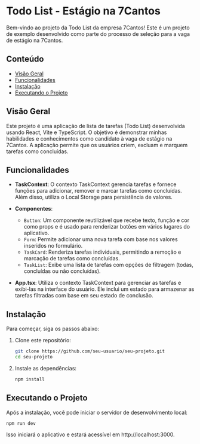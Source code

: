 # Todo List - Estágio na 7Cantos

Bem-vindo ao projeto da Todo List da empresa 7Cantos! Este é um projeto de exemplo desenvolvido como parte do processo de seleção para a vaga de estágio na 7Cantos.

## Conteúdo

- [Visão Geral](#visão-geral)
- [Funcionalidades](#funcionalidades)
- [Instalação](#instalação)
- [Executando o Projeto](#executando-o-projeto)

## Visão Geral

Este projeto é uma aplicação de lista de tarefas (Todo List) desenvolvida usando React, Vite e TypeScript. O objetivo é demonstrar minhas habilidades e conhecimentos como candidato à vaga de estágio na 7Cantos. A aplicação permite que os usuários criem, excluam e marquem tarefas como concluídas.

## Funcionalidades

- **TaskContext**: O contexto TaskContext gerencia tarefas e fornece funções para adicionar, remover e marcar tarefas como concluídas. Além disso, utiliza o Local Storage para persistência de valores.

- **Componentes**:
  - `Button`: Um componente reutilizável que recebe texto, função e cor como props e é usado para renderizar botões em vários lugares do aplicativo.
  - `Form`: Permite adicionar uma nova tarefa com base nos valores inseridos no formulário.
  - `TaskCard`: Renderiza tarefas individuais, permitindo a remoção e marcação de tarefas como concluídas.
  - `TaskList`: Exibe uma lista de tarefas com opções de filtragem (todas, concluídas ou não concluídas).

- **App.tsx**: Utiliza o contexto TaskContext para gerenciar as tarefas e exibi-las na interface do usuário. Ele inclui um estado para armazenar as tarefas filtradas com base em seu estado de conclusão.

## Instalação

Para começar, siga os passos abaixo:

1. Clone este repositório:

    ```bash
    git clone https://github.com/seu-usuario/seu-projeto.git
    cd seu-projeto
2. Instale as dependências:

    ```bash
   npm install

## Executando o Projeto

Após a instalação, você pode iniciar o servidor de desenvolvimento local:

    npm run dev

Isso iniciará o aplicativo e estará acessível em http://localhost:3000.










